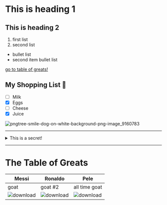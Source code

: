 # This is heading 1
## This is heading 2
1) first list
2) second list
+ bullet list
+ second item bullet list

[go to table of greats!](#-The-Table-of-Greats)

## My Shopping List 🍎
- [ ] Milk
- [x] Eggs
- [ ] Cheese
- [x] Juice

![pngtree-smile-dog-on-white-background-png-image_9160783](https://github.com/ctrottier10/Knes381/assets/157738786/7fcff63f-ac9a-4670-9eec-258d61f1dc4f)

---------------------------------------------------------------------------------------------------------

<details>
<summary>This is a secret!</summary>

## The secret is..
:banana:

</details>

------------------------------------------------------------------------------------------------------------

# The Table of Greats

Messi| Ronaldo | Pele
-----|---------|--------------
goat| goat #2 | all time goat
![download](https://github.com/ctrottier10/Knes381/assets/157738786/aedd32e3-48c6-4081-b6b0-1ade5da2f8db) | ![download](https://github.com/ctrottier10/Knes381/assets/157738786/6763754e-fa2e-4673-aef3-112f55cdcce1) |![download](https://github.com/ctrottier10/Knes381/assets/157738786/f8b942a2-10d7-435e-98ef-e9d48c340cd2)


